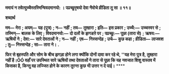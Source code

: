 **ममायं न तवेत्युच्चैस्तस्मिन्विवदमानयो: ।** **पप्रच्छुरृषयो देवा नैवोचे व्रीडिता तु सा ॥ ११॥** 

**शब्दार्थ** 

**मम—** **मेरा** **; अयम्—** **यह (पुत्र)** **; न—** **नहीं** **; तव—** **तुश्हारा** **; इति—** **इस प्रकार** **; उच्चै:—** **उच्चस्वर से** **; तस्मिन्—** **बालक के लिए** **;** **विवदमानयो:—** **दो दलों के झगडऩे पर** **; पप्रच्छु:—** **पूछा (तारा से)** **; ऋषय:—** **ऋषियों ने** **; देवा:—** **सारे देवताओं ने** **; न—** **नहीं** **; एव—** **निस्सन्देह** **; उचे—** **कुछ कहा** **; व्रीडिता—** **लाजवश** **; तु—** **निस्सन्देह** **; सा—** **तारा ने।** **.** 

**फिर से बृहस्पति और सोम के बीच झगड़ा होने लगा क्योंकि दोनों दावा कर रहे थे, ''यह मेरा** **पुत्र है, तुश्हारा नहीं है।ÓÓ वहाँ पर उपस्थित सारे ऋषियों तथा देवताओं ने तारा से पूछा कि यह** **नवजात शिशु वास्तव में किसका है, किन्तु वह लज्जित होने के कारण तुरन्त कुछ भी उत्तर न दे पाई।** **** 